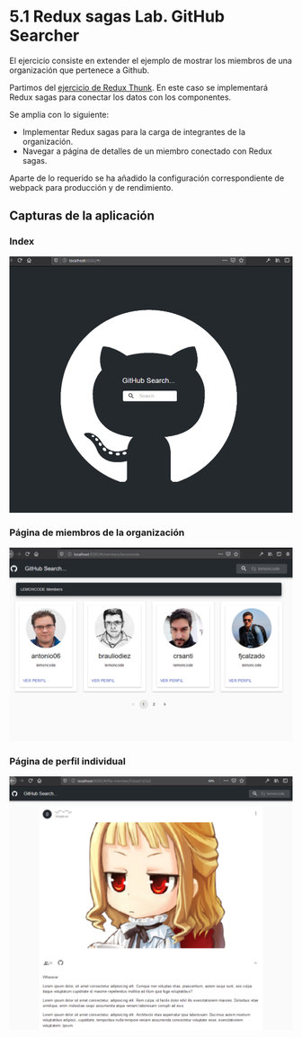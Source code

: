 # 5.1 Redux sagas Lab. GitHub Searcher

El ejercicio consiste en extender el ejemplo de mostrar los miembros de una organización que pertenece a Github.

Partimos del [ejercicio de Redux Thunk](https://github.com/juanpms2/5_Redux-thunk). En este caso se implementará Redux sagas para conectar los datos con los componentes.

Se amplia con lo siguiente:

- Implementar Redux sagas para la carga de integrantes de la organización.
- Navegar a página de detalles de un miembro conectado con Redux sagas.

Aparte de lo requerido se ha añadido la configuración correspondiente de webpack para producción y de rendimiento.

## Capturas de la aplicación

### Index

![index](./public/index.png)

### Página de miembros de la organización

![members-page](./public/miembros.png)

### Página de perfil individual

![perfil](./public/perfil.png)
